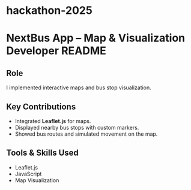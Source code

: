 # hackathon-2025


# NextBus App – Map & Visualization Developer README

## Role
I implemented interactive maps and bus stop visualization.

## Key Contributions
- Integrated **Leaflet.js** for maps.
- Displayed nearby bus stops with custom markers.
- Showed bus routes and simulated movement on the map.

## Tools & Skills Used
- Leaflet.js
- JavaScript
- Map Visualization
